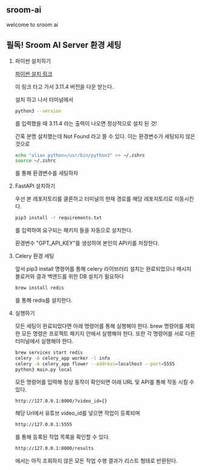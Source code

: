 ## sroom-ai

welcome to sroom ai

## 필독! Sroom AI Server 환경 세팅

1. 파이썬 설치하기
   
   [파이썬 설치 링크](https://www.python.org/downloads/)

   이 링크 타고 가서 3.11.4 버전을 다운 받는다.

   설치 하고 나서 터미널에서
   ```bash
   python3 --version
   ```
   를 입력했을 때 3.11.4 라는 출력이 나오면 정상적으로 설치 된 것!

   간혹 분명 설치했는데 Not Found 라고 뜰 수 있다.
   이는 환경변수가 세팅되지 않은 것으로

   ```bash
   echo "alias python=/usr/bin/python3" >> ~/.zshrc
   source ~/.zshrc
   ```
   를 통해 환경변수를 세팅하자

3. FastAPI 설치하기
   
   우선 본 레포지토리를 클론하고 터미널의 현재 경로를 해당 레포지토리로 이동시킨다.

   ```bash
   pip3 install -r requirements.txt
   ```
   를 입력하여 요구되는 패키지 들을 자동으로 설치한다.

   환경변수 "GPT_API_KEY"를 생성하여 본인의 API키를 저장한다.
 
4. Celery 환경 세팅 

   앞서 pip3 install 명령어를 통해 celery 라이브러리 설치는 완료되었으나 메시지 블로커와 결과 백엔드를 위한
   DB 설치가 필요하다

   ```bash
   brew install redis
   ```

   를 통해 redis를 설치한다.

5. 실행하기

   모든 세팅이 완료되었다면 아래 명령어를 통해 실행해야 한다.
   brew 명령어를 제외한 모든 명령은 프로젝트 패키지 안에서 실행해야 한다.
   또한 각 명령어를 서로 다른 터미널에서 실행해야 한다.

   ```bash
   brew services start redis
   celery -A celery_app worker -l info
   celery -A celery_app flower --address=localhost --port=5555
   python3 main.py local
   ```

   모든 명령어를 입력해 정상 동작이 확인되면 아래 URL 및 API를 통해 작동 시킬 수 있다.


   ```bash
   http://127.0.0.1:8000/?video_id={}
   ```
   해당 Url에서 유튜브 video_id를 넣으면 작업이 등록되며

   ```bash
   http://127.0.0.1:5555
   ```
   를 통해 등록된 작업 목록을 확인할 수 있다.

   ```bash
   http://127.0.0.1:8000/results
   ```
   에서는 아직 조회하지 않은 모든 작업 수행 결과가 리스트 형태로 반환된다.
